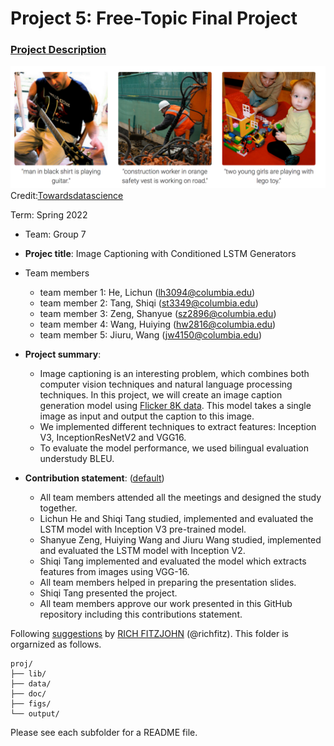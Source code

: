 # Project 5: Free-Topic Final Project

### [Project Description](doc/project5_desc.md)

![screenshot](figs/fig.png)
Credit:[Towardsdatascience](https://towardsdatascience.com/image-captioning-in-deep-learning-9cd23fb4d8d2)

Term: Spring 2022

+ Team: Group 7
+ **Projec title**: Image Captioning with Conditioned LSTM Generators
+ Team members
	+ team member 1: He, Lichun (lh3094@columbia.edu)
	+ team member 2: Tang, Shiqi (st3349@columbia.edu)
	+ team member 3: Zeng, Shanyue (sz2896@columbia.edu)
	+ team member 4: Wang, Huiying (hw2816@columbia.edu)
	+ team member 5: Jiuru, Wang (jw4150@columbia.edu)
+ **Project summary**: 
	+ Image captioning is an interesting problem, which combines both computer vision techniques and natural language processing techniques. In this project, we will create an image caption generation model using [Flicker 8K data](https://forms.illinois.edu/sec/1713398). This model takes a single image as input and output the caption to this image.
	+ We implemented different techniques to extract features: Inception V3, InceptionResNetV2 and VGG16.
	+ To evaluate the model performance,  we used bilingual evaluation understudy BLEU. 

+ **Contribution statement**: ([default](doc/a_note_on_contributions.md)) 
	+ All team members attended all the meetings and designed the study together.
	+ Lichun He and Shiqi Tang studied, implemented and evaluated the LSTM model with Inception V3 pre-trained model.
	+ Shanyue Zeng, Huiying Wang and Jiuru Wang studied, implemented and evaluated the LSTM model with Inception V2.
	+ Shiqi Tang implemented and evaluated the model which extracts features from images using VGG-16.
	+ All team members helped in preparing the presentation slides.
	+ Shiqi Tang presented the project.
	+ All team members approve our work presented in this GitHub repository including this contributions statement. 


Following [suggestions](http://nicercode.github.io/blog/2013-04-05-projects/) by [RICH FITZJOHN](http://nicercode.github.io/about/#Team) (@richfitz). This folder is orgarnized as follows.

```
proj/
├── lib/
├── data/
├── doc/
├── figs/
└── output/
```

Please see each subfolder for a README file.
